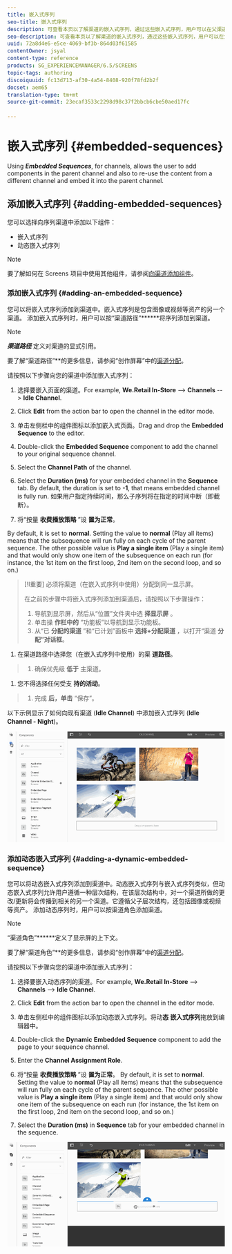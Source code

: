 ```yaml
---
title: 嵌入式序列
seo-title: 嵌入式序列
description: 可查看本页以了解渠道的嵌入式序列，通过这些嵌入式序列，用户可以在父渠道中添加组件，还可以重复使用不同渠道中的内容并将此内容嵌入到父渠道中。
seo-description: 可查看本页以了解渠道的嵌入式序列，通过这些嵌入式序列，用户可以在父渠道中添加组件，还可以重复使用不同渠道中的内容并将此内容嵌入到父渠道中。
uuid: 72a8d4e6-e5ce-4069-bf3b-864d03f61585
contentOwner: jsyal
content-type: reference
products: SG_EXPERIENCEMANAGER/6.5/SCREENS
topic-tags: authoring
discoiquuid: fc13d713-af30-4a54-8408-920f78fd2b2f
docset: aem65
translation-type: tm+mt
source-git-commit: 23ecaf3533c2298d98c37f2bbcb6cbe50aed17fc

---
```



# 嵌入式序列 {#embedded-sequences}

Using ***Embedded Sequences***, for channels, allows the user to add components in the parent channel and also to re-use the content from a different channel and embed it into the parent channel.

## 添加嵌入式序列 {#adding-embedded-sequences}

您可以选择向序列渠道中添加以下组件：

* 嵌入式序列
* 动态嵌入式序列

>[!NOTE]
>
>要了解如何在 Screens 项目中使用其他组件，请参阅[向渠道添加组件](adding-components-to-a-channel.md)。

### 添加嵌入式序列 {#adding-an-embedded-sequence}

您可以将嵌入式序列添加到渠道中。嵌入式序列是包含图像或视频等资产的另一个渠道。 添加嵌入式序列时，用户可以按“渠道路径”******&#x200B;将序列添加到渠道。

>[!NOTE]
>
>***渠道路径*** 定义对渠道的显式引用。
>
>要了解“渠道路径”**&#x200B;的更多信息，请参阅“创作屏幕”中的[渠道分配](channel-assignment.md)。

请按照以下步骤向您的渠道中添加嵌入式序列：

1. 选择要嵌入页面的渠道。For example, **We.Retail In-Store** --> **Channels** --> **Idle Channel**.

1. Click **Edit** from the action bar to open the channel in the editor mode.
1. 单击左侧栏中的组件图标以添加嵌入式页面。Drag and drop the **Embedded Sequence** to the editor.
1. Double-click the **Embedded Sequence** component to add the channel to your original sequence channel.
1. Select the **Channel Path** of the channel.
1. Select the **Duration (ms)** for your embedded channel in the **Sequence** tab. By default, the duration is set to **-1**, that means embedded channel is fully run. 如果用户指定持续时间，那么子序列将在指定的时间中断（即截断）。

1. 将“按量 **收费播放策略** ”设 **置为正常**。

By default, it is set to **normal**. Setting the value to **normal** (Play all items) means that the subsequence will run fully on each cycle of the parent sequence. The other possible value is **Play a single item** (Play a single item) and that would only show one item of the subsequence on each run (for instance, the 1st item on the first loop, 2nd item on the second loop, and so on.)

>[!I重要]
>必须将渠道（在嵌入式序列中使用）分配到同一显示屏。
>
>在之前的步骤中将嵌入式序列添加到渠道后，请按照以下步骤操作：
>
>1. 导航到显示屏，然后从“位置”文件夹中选 **择显示屏** 。
>1. 单击操 **作栏中的** “功能板”以导航到显示功能板。
>1. 从“已 **分配的渠道** ”和“已计划”面板中 **选择+分配渠道** ，以打开“渠道 **分配”对话框**。
   >
   >
1. 在渠道路径中选择您（在嵌入式序列中使用）的渠 **道路径**。
>1. 确保优先级 **低于** 主渠道。
   >
   >
1. 您不得选择任何受支 **持的活动**。
>1. 完成 **后，单击** “保存”。
>



以下示例显示了如何向现有渠道 (**Idle Channel**) 中添加嵌入式序列 (**Idle Channel - Night**)。

![new2](assets/new2.gif)

### 添加动态嵌入式序列 {#adding-a-dynamic-embedded-sequence}

您可以将动态嵌入式序列添加到渠道中。动态嵌入式序列与嵌入式序列类似，但动态嵌入式序列允许用户遵循一种层次结构，在该层次结构中，对一个渠道所做的更改/更新将会传播到相关的另一个渠道。它遵循父子层次结构，还包括图像或视频等资产。 添加动态序列时，用户可以按渠道角色添加渠道。

>[!NOTE]
>
>“渠道角色”******&#x200B;定义了显示屏的上下文。
>
>要了解“渠道角色”**&#x200B;的更多信息，请参阅“创作屏幕”中的[渠道分配](channel-assignment.md)。

请按照以下步骤向您的渠道中添加嵌入式序列：

1. 选择要嵌入动态序列的渠道。For example, **We.Retail In-Store** --> **Channels** --> **Idle Channel**.

1. Click **Edit** from the action bar to open the channel in the editor mode.
1. 单击左侧栏中的组件图标以添加动态嵌入式序列。将动&#x200B;**态** **嵌入式序列**拖放到编辑器中。

1. Double-click the **Dynamic** **Embedded Sequence** component to add the page to your sequence channel.

1. Enter the **Channel Assignment Role**.
1. 将“按量 **收费播放策略** ”设 **置为正常**。 By default, it is set to **normal**. Setting the value to **normal** (Play all items) means that the subsequence will run fully on each cycle of the parent sequence. The other possible value is **Play a single item** (Play a single item) and that would only show one item of the subsequence on each run (for instance, the 1st item on the first loop, 2nd item on the second loop, and so on.)

1. Select the **Duration (ms)** in **Sequence** tab for your embedded channel in the sequence.

![最新](assets/latest.gif)

